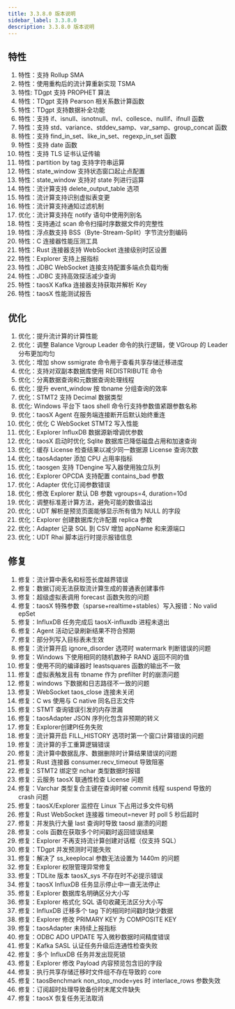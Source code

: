 ```yaml
---
title: 3.3.8.0 版本说明
sidebar_label: 3.3.8.0
description: 3.3.8.0 版本说明
---
```


## 特性
  1. 特性：支持 Rollup SMA
  2. 特性：使用重构后的流计算重新实现 TSMA
  3. 特性: TDgpt 支持 PROPHET 算法
  4. 特性：TDgpt 支持 Pearson 相关系数计算函数
  5. 特性：TDgpt 支持数据补全功能
  6. 特性：支持 if、isnull、isnotnull、nvl、collesce、nullif、ifnull 函数
  7. 特性：支持 std、variance、stddev_samp、var_samp、group_concat 函数
  8. 特性：支持 find_in_set、like_in_set、regexp_in_set 函数
  9. 特性：支持 date 函数
 10. 特性：支持 TLS 证书认证传输
 11. 特性：partition by tag 支持字符串运算
 12. 特性：state_window 支持状态窗口起止点配置
 13. 特性：state_window 支持对 state 列进行运算
 14. 特性：流计算支持 delete_output_table 选项
 15. 特性：流计算支持识别虚拟表变更
 16. 特性：流计算支持通知过滤机制
 17. 优化：流计算支持在 notify 语句中使用列别名
 18. 特性：支持通过 scan 命令扫描时序数据文件的完整性
 19. 特性​​：浮点数支持 ​​BSS（Byte-Stream-Split）字节流分割编码
 20. 特性：C 连接器性能压测工具
 21. 特性：Rust 连接器支持 WebSocket 连接级别时区设置
 22. 特性：Explorer 支持上报指标
 23. 特性：JDBC WebSocket 连接支持配置多端点负载均衡
 24. 特性：JDBC 支持高效探活减少查询
 25. 特性：taosX Kafka 连接器支持获取并解析 Key
 26. 特性：taosX 性能测试报告

## 优化
1. 优化：提升流计算的计算性能
2. 优化：调整 Balance Vgroup Leader 命令的执行逻辑，使 VGroup 的 Leader 分布更加均匀
3. 优化：增加 show ssmigrate 命令用于查看共享存储迁移进度
4.  优化：支持对双副本数据库使用 REDISTRIBUTE 命令
5.  优化：分离数据查询和元数据查询处理线程
6.  优化：提升 event_window 按 tbname 分组查询的效率
7.  优化：STMT2 支持 Decimal 数据类型
8.  优化: Windows 平台下 taos shell 命令行支持参数值紧跟参数名称
9.  优化：taosX Agent 在服务端连接断开后默认始终重连
10. 优化：优化 C WebSocket STMT2 写入性能
11. 优化：Explorer InfluxDB 数据源新增调优参数
12. 优化：taosX 启动时优化 Sqlite 数据库已降低磁盘占用和加速查询
13. 优化：缓存 License 检查结果以减少同一数据源 License 查询次数
14. 优化：taosAdapter 添加 CPU 占用率指标
15. 优化：taosgen 支持 TDengine 写入器使用独立队列
17. 优化：Explorer OPCDA 支持配置 contains_bad 参数
18. 优化：Adapter 优化订阅参数错误
19. 优化：修改 Explorer 默认 DB 参数 vgroups=4, duration=10d
20. 优化：调整标准差计算方法，避免可能的数值溢出
21. 优化：UDT 解析是预览页面能够显示所有值为 NULL 的字段
22. 优化：Explorer 创建数据库允许配置 replica 参数
23. 优化：Adapter 记录 SQL 到 CSV 增加 appName 和来源端口
24. 优化：UDT Rhai 脚本运行时提示报错信息

## 修复
  1. 修复：流计算中表名和标签长度越界错误
  2. 修复：数据订阅无法获取流计算生成的普通表创建事件
  3. 修复：超级虚拟表调用 forecast 函数失败的问题
  4. 修复：taosX 特殊参数（sparse+realtime+stables）写入报错：No valid epSet
  5. 修复：InfluxDB 任务完成后 taosX-influxdb 进程未退出
  6. 修复：Agent 活动记录刷新结果不符合预期
  7. 修复：部分列写入目标表未生效
  8. 修复：流计算开启 ignore_disorder 选项时 watermark 判断错误的问题
  9. 修复：Windows 下使用相同的随机数种子 RAND 返回不同的值
 10. 修复：使用不同的编译器时 leastsquares 函数的输出不一致
 11. 修复：虚拟表触发且有 tbname 作为 prefilter 时的崩溃问题
 12. 修复：windows 下数据和日志路径不一致的问题
 13. 修复：WebSocket taos_close 连接未关闭
 14. 修复：C ws 使用与 C native 同名日志文件
 15. 修复：STMT 查询错误引发的内存泄漏
 16. 修复：taosAdapter JSON 序列化包含非预期的转义
 17. 修复：Explorer创建PI任务失败
 18. 修复：流计算开启 FILL_HISTORY 选项时第一个窗口计算错误的问题
 19. 修复：流计算的手工重算逻辑错误
 20. 修复：流计算中数据乱序、数据删除时计算结果错误的问题
 21. 修复：Rust 连接器 consumer.recv_timeout 导致阻塞
 22. 修复：STMT2 绑定空 nchar 类型数据时报错
 23. 修复：云服务 taosX 联通性检查 License 问题
 24. 修复：Varchar 类型复合主键在查询时被 commit 线程 suspend 导致的 crash 问题
 25. 修复：taosX/Explorer 监控在 Linux 下占用过多文件句柄
 26. 修复：Rust WebSocket 连接器 timeout=never 时 poll 5 秒后超时
 27. 修复：并发执行大量 last 查询时导致 taosd 崩溃的问题
 28. 修复：cols 函数在获取多个时间戳时返回错误结果
 29. 修复：Explorer 不再支持流计算创建对话框（仅支持 SQL）
 30. 修复：TDgpt 并发预测时可能失败
 31. 修复：解决了 ss_keeplocal 参数无法设置为 1440m 的问题
 32. 修复：Explorer 权限管理异常修复
 33. 修复：TDLite 版本 taosX_sys 不存在时不必提示错误
 34. 修复：taosX InfluxDB 任务显示停止中一直无法停止
 35. 修复：Explorer 数据库名明确区分大小写
 36. 修复：Explorer 格式化 SQL 语句收藏无法区分大小写
 37. 修复：InfluxDB 迁移多个 tag 下的相同时间戳时缺少数据
 38. 修复：Explorer 修改 PRIMARY KEY 为 COMPOSITE KEY
 39. 修复：taosAdapter 未持续上报指标
 40. 修复：ODBC ADO UPDATE 写入微秒数据时间精度错误
 41. 修复：Kafka SASL 认证任务升级后连通性检查失败
 42. 修复：多个 InfluxDB 任务并发出现死锁
 43. 修复：Explorer 修改 Payload 内容预览包含旧的字段
 44. 修复：执行共享存储迁移时文件组不存在导致的 core
 45. 修复：taosBenchmark non_stop_mode=yes 时 interlace_rows 参数失效
 46. 修复：订阅超时处理导致备份时末尾文件缺失
 47. 修复：taosX 恢复任务无法取消

